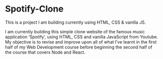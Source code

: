 # Spotify-Clone
This is a project I am building currently using HTML, CSS & vanilla JS.

I am currently building this simple clone website of the famous music application ‘Spotify’, using HTML, CSS and vanilla JavaScript from Youtube. 
My objective is to revise and improve upon all of what I’ve learnt in the first half of my Web Development course before beginning the second half of the course that covers Node and React.
